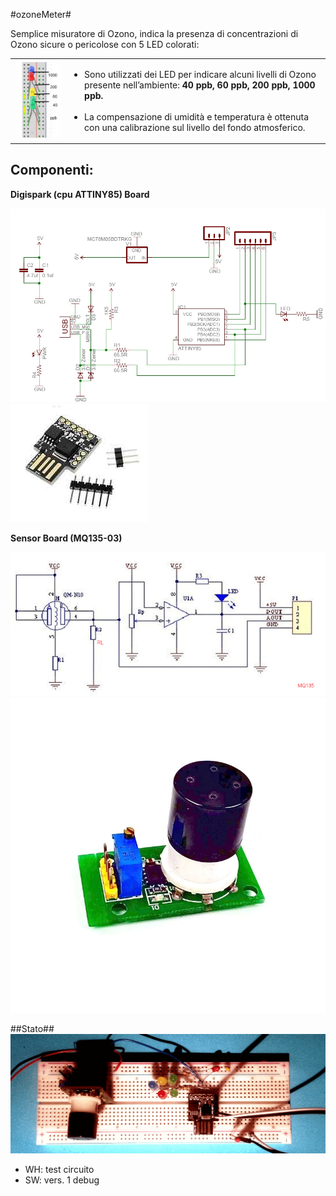 #ozoneMeter#

Semplice misuratore di Ozono, indica la presenza di concentrazioni di Ozono sicure o pericolose con 5 LED colorati:

<table><tr><td>
<img src="./images/test03.png">
</td><td><ul>
<li>Sono utilizzati dei LED per indicare alcuni livelli di Ozono presente nell’ambiente: <b>40 ppb, 60 ppb, 200 ppb, 1000 ppb.</b><br><br>
<li>La compensazione di umidità e temperatura è ottenuta con una calibrazione sul livello del fondo atmosferico.
</ul></td><tr></table>

## Componenti: ##

**Digispark (cpu ATTINY85) Board**

![](images/digispark_schematic.jpg)![](images/Digispark.jpg)

**Sensor Board (MQ135-03)**

![](images/diagram-MQ-board.png)![](images/MQ131.jpg)



##Stato##
![](images/test02.png)


- WH: test circuito
- SW: vers. 1 debug


      